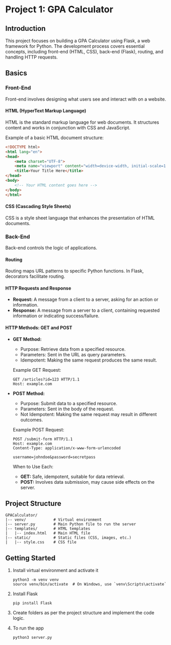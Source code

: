 # Project 1: GPA Calculator

## Introduction
This project focuses on building a GPA Calculator using Flask, a web framework for Python. The development process covers essential concepts, including front-end (HTML, CSS), back-end (Flask), routing, and handling HTTP requests.

## Basics

### Front-End
Front-end involves designing what users see and interact with on a website.

#### HTML (HyperText Markup Language)
HTML is the standard markup language for web documents. It structures content and works in conjunction with CSS and JavaScript.

Example of a basic HTML document structure:
```html
<!DOCTYPE html>
<html lang="en">
<head>
    <meta charset="UTF-8">
    <meta name="viewport" content="width=device-width, initial-scale=1.0">
    <title>Your Title Here</title>
</head>
<body>
    <!-- Your HTML content goes here -->
</body>
</html>
```

#### CSS (Cascading Style Sheets)
CSS is a style sheet language that enhances the presentation of HTML documents.

### Back-End
Back-end controls the logic of applications.

#### Routing
Routing maps URL patterns to specific Python functions. In Flask, decorators facilitate routing.

#### HTTP Requests and Response
- **Request:** A message from a client to a server, asking for an action or information.
- **Response:** A message from a server to a client, containing requested information or indicating success/failure.

#### HTTP Methods: GET and POST
- **GET Method:**
  - Purpose: Retrieve data from a specified resource.
  - Parameters: Sent in the URL as query parameters.
  - Idempotent: Making the same request produces the same result.

  Example GET Request:
  ```http
  GET /articles?id=123 HTTP/1.1
  Host: example.com
  ```

- **POST Method:**
  - Purpose: Submit data to a specified resource.
  - Parameters: Sent in the body of the request.
  - Not Idempotent: Making the same request may result in different outcomes.

  Example POST Request:
  ```http
  POST /submit-form HTTP/1.1
  Host: example.com
  Content-Type: application/x-www-form-urlencoded

  username=johndoe&password=secretpass
  ```

  When to Use Each:
  - **GET:** Safe, idempotent, suitable for data retrieval.
  - **POST:** Involves data submission, may cause side effects on the server.

## Project Structure
```
GPACalculator/
|-- venv/            # Virtual environment
|-- server.py        # Main Python file to run the server
|-- templates/       # HTML templates
|   |-- index.html   # Main HTML file
|-- static/          # Static files (CSS, images, etc.)
|   |-- style.css    # CSS file
```

## Getting Started
1. Install virtual environment and activate it
   ```
   python3 -m venv venv
   source venv/bin/activate  # On Windows, use `venv\Scripts\activate`
   ```

2. Install Flask
   ```
   pip install Flask
   ```

3. Create folders as per the project structure and implement the code logic.

4. To run the app
   ```
   python3 server.py
   ```